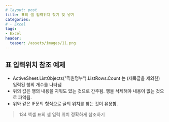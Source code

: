 ```yaml
---
# layout: post
title: 표의 셀 입력위치 찾기 및 넣기
categories:
# - Excel
tags:
- Excel
header:
  teaser: /assets/images/11.png
---
```

## 표 입력위치 참조 예제
<p><script src="https://gist.github.com/nck2/ea07c7b3d2540dd59164656ac1b76f1b.js"></script></p>
<ul>
<li>ActiveSheet.ListObjects("직원명부").ListRows.Count 는 (제목글을 제외한) 입력된 행의 개수를 나타냄</li>
<li>위의 값은 행의 내용을 지워도 있는 것으로 간주됨. 행을 삭제해야 내용이 없는 것으로 파악됨.</li>
<li>위와 같은 IF문의 형식으로 글의 위치를 찾는 것이 유용함.</li>
</ul>
<blockquote><p>
   134 엑셀 표의 셀 입력 위치 정확하게 참조하기
</p></blockquote>
<p>&nbsp;</p>
